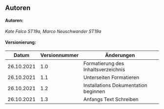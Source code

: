 ## Autoren
#### Autoren:

*Kate Falco ST19a, Marco Neuschwander ST19a*

#### Versionierung: 

|**Datum**|**Versionnummer**|**Änderungen**
|-----------|-----------------|--------------
|26.10.2021 |1.0|Formatierung des Inhaltsverzeichnis
|   26.10.2021  |   1.1  | Unterseiten Formatieren
| 26.10.2021|1.2|Installations Dokumentation beginnen
| 26.10.2021|1.3|Anfangs Text Schreiben
